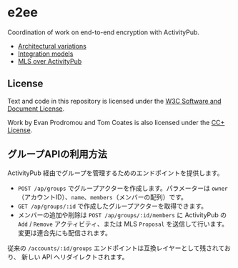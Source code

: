 # e2ee

Coordination of work on end-to-end encryption with ActivityPub.

- [Architectural variations](architectural-variations.md)
- [Integration models](integration-models.md)
- [MLS over ActivityPub](mls.html)

## License

Text and code in this repository is licensed under the
[W3C Software and Document License](https://www.w3.org/copyright/software-license-2023/).

Work by Evan Prodromou and Tom Coates is also licensed under the
[CC+ License](https://summerofprotocols.com/ccplus-license-2023).

## グループAPIの利用方法

ActivityPub 経由でグループを管理するためのエンドポイントを提供します。

- `POST /ap/groups` でグループアクターを作成します。パラメーターは
  `owner`（アカウントID）、`name`、`members`（メンバーの配列）です。
- `GET /ap/groups/:id` で作成したグループアクターを取得できます。
- メンバーの追加や削除は `POST /ap/groups/:id/members` に ActivityPub の `Add` /
  `Remove` アクティビティ、または MLS `Proposal`
  を送信して行います。変更は連合先にも配信されます。

従来の `/accounts/:id/groups` エンドポイントは互換レイヤーとして残されており、
新しい API へリダイレクトされます。
